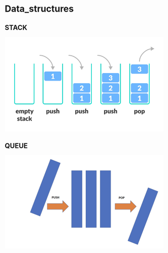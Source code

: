 # Data_structures
<h2>STACK</h2>
<img src="https://github.com/Maraoui21/Data_structures/raw/master/img/stack.png"/>
<h2>QUEUE</h2>
<img src="https://github.com/Maraoui21/Data_structures/raw/master/img/queue.png"/>
